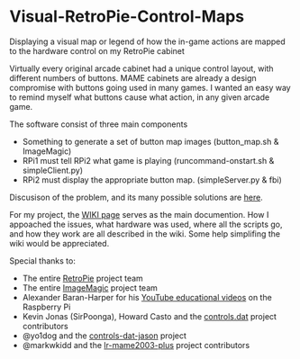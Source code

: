 # Visual-RetroPie-Control-Maps
Displaying a visual map or legend of how the in-game actions are mapped to the hardware control on my RetroPie cabinet

Virtually every original arcade cabinet had a unique control layout, with different numbers of buttons. MAME cabinets are already a design compromise with buttons going used in many games. I wanted an easy way to remind myself what buttons cause what action, in any given arcade game.

The software consist of three main components

* Something to generate a set of button map images (button_map.sh & ImageMagic)
* RPi1 must tell RPi2 what game is playing         (runcommand-onstart.sh & simpleClient.py)
* RPi2 must display the appropriate button map.    (simpleServer.py & fbi)

Discusison of the problem, and its many possible solutions are [here](https://retropie.org.uk/forum/topic/21464/show-control-panel-layout-before-game-starts-in-retropie-just-like-arcade1up-does).

For my project, the [WIKI page](https://github.com/Texacate/Visual-RetroPie-Control-Maps/wiki) serves as the main documention. How I appoached the issues, what hardware was used, where all the scripts go, and how they work are all described in the wiki.  Some help simplifing the wiki would be appreciated.

Special thanks to:
* The entire [RetroPie](https://retropie.org.uk) project team
* The entire [ImageMagic](https://www.imagemagick.org) project team
* Alexander Baran-Harper for his [YouTube educational videos](https://www.youtube.com/watch?v=PYBZtV2-sLQ&list=PLNnwglGGYoTvy37TSGFlv-aFkpg7owWrE&index=31) on the Raspberry Pi
* Kevin Jonas (SirPoonga), Howard Casto and the [controls.dat](http://controls.arcadecontrols.com) project contributors
* @yo1dog and the [controls-dat-jason](https://github.com/yo1dog/controls-dat-json) project  
* @markwkidd and the [lr-mame2003-plus](https://github.com/libretro/mame2003-plus-libretro/blob/master/src/controls.c) project contributors 

